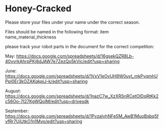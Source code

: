 # Honey-Cracked
Please store your files under your name under the correct season.

Files should be named in the following format:
item name_material_thickness

please track your robot parts in the document for the correct competiton:

May: https://docs.google.com/spreadsheets/d/16gsekQZR8Lb-40vvrkAhrpPKj8dJAW7e7ZezQo5kVic/edit?usp=sharing

June: https://docs.google.com/spreadsheets/d/1VxV1eOvUH9W0uyI_mkPyqmhUPpl0Er3kOZAKqkpiJ-k/edit?usp=sharing

August: https://docs.google.com/spreadsheets/d/1nazC7w_XzXRSnRCetOlDqRtKk2c56Oo-7I27KgWQoIM/edit?usp=drivesdk

September: https://docs.google.com/spreadsheets/d/1PvzalvhNFe5M_AwB1MuoBsbq5fvfRr7UjUtkO1n1Mvo/edit?usp=sharing

